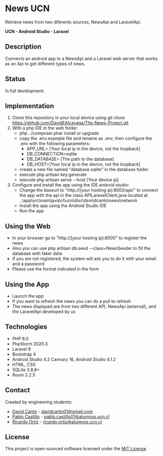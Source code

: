 # News UCN

  Retrieve news from two diferents sources, NewsApi and LaravelApi.

  **UCN  -  Android Studio  -  Laravel**


## Description
  Connects an android app to a NewsApi and a Laravel web server that works as an Api to get
  different types of news.


##  Status
  In full development.

##  Implementation
  1. Clone this repository in your local device using git clone https://github.com/DavidEAlcayaga/The-News-Project.git
  2. With a php IDE in the web folder:
      - php ../composer.phar install or upgrade
      - copy the .env.example file and rename as .env, then configure the .env with the following parameters:
          - APP_URL= [Your local ip in the device, not the loopback]
          - DB_CONNECTION=sqlite
          - DB_DATABASE= [The path to the database]
          - DB_HOST=[Your local ip in the device, not the loopback]
      - create a new file named "database.sqlite" in the database folder
      - execute php artisan key:generate
      - execute php artisan serve --host [Your device ip]
  3. Configure and install the app using the IDE android studio:
      - Change the baseurl to "http://[your hosting ip]:8000/api/" to connect the app with the api in the class APILaravelClient.java located at ..\app\src\main\java\cl\ucn\disc\dsm\dcanto\news\network
      - Install the app using the Android Studio IDE
      - Run the app
##  Using the Web
  - In your browser go to "http://[your hosting ip]:8000" to register the news
  - Also you can use php artisan db:seed --class=NewsSeeder to fill the database with faker data
  - If you are not registered, the system will ask you to do it with your email and a password
  - Please use the format indicated in the form

##  Using the App
  - Launch the app
  - If you want to refresh the news you can do a pull to refresh
  - The news displayed are from two different API, NewsApi (external), and the LaravelApi developed by us
##  Technologies
  - PHP 8.0
  - PhpStorm 2020.3
  - Laravel 8
  - Bootstrap 4
  - Android Studio 4.2 Cannary 16, Android Studio 4.1.2
  - HTML, CSS
  - SQLite 3.8.8+
  - Room 2.2.5


##  Contact
  Created by engineering students:
  - [David Canto](https://github.com/DavidEAlcayaga)	-	<davidcanto01@gmail.com>
  - [Pablo Castillo](https://github.com/Pablo-Castillo)	-	<pablo.castillo01@alumnos.ucn.cl>
  - [Ricardo Ortiz](https://github.com/ricardoOrtizUCN)	-	<ricardo.ortiz@alumnos.ucn.cl>


##  License
  This project is open-sourced software licensed under the [MIT License](https://www.mit.edu/~amini/LICENSE.md)
